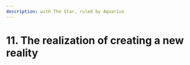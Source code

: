 ```yaml
---
description: with The Star, ruled by Aquarius
---
```


# 11. The realization of creating a new reality


